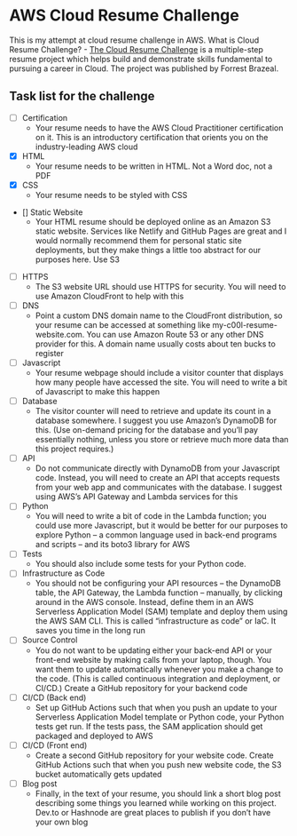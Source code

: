 # AWS Cloud Resume Challenge

This is my attempt at cloud resume challenge in AWS.
What is Cloud Resume Challenge? - [The Cloud Resume Challenge](https://cloudresumechallenge.dev/) is a multiple-step resume project which helps build and demonstrate skills fundamental to pursuing a career in Cloud. The project was published by Forrest Brazeal.

## Task list for the challenge

- [ ] Certification
    - Your resume needs to have the AWS Cloud Practitioner certification on it. This is an introductory certification that orients you on the industry-leading AWS cloud 
- [x] HTML
    - Your resume needs to be written in HTML. Not a Word doc, not a PDF
- [x] CSS
    - Your resume needs to be styled with CSS
- [] Static Website
    - Your HTML resume should be deployed online as an Amazon S3 static website. Services like Netlify and GitHub Pages are great and I would normally recommend them for personal static site deployments, but they make things a little too abstract for our purposes here. Use S3
- [ ] HTTPS
    - The S3 website URL should use HTTPS for security. You will need to use Amazon CloudFront to help with this
- [ ] DNS
    - Point a custom DNS domain name to the CloudFront distribution, so your resume can be accessed at something like my-c00l-resume-website.com. You can use Amazon Route 53 or any other DNS provider for this. A domain name usually costs about ten bucks to register
- [ ] Javascript
    - Your resume webpage should include a visitor counter that displays how many people have accessed the site. You will need to write a bit of Javascript to make this happen
- [ ] Database
    - The visitor counter will need to retrieve and update its count in a database somewhere. I suggest you use Amazon’s DynamoDB for this. (Use on-demand pricing for the database and you’ll pay essentially nothing, unless you store or retrieve much more data than this project requires.)
- [ ] API
    - Do not communicate directly with DynamoDB from your Javascript code. Instead, you will need to create an API that accepts requests from your web app and communicates with the database. I suggest using AWS’s API Gateway and Lambda services for this
- [ ] Python
    - You will need to write a bit of code in the Lambda function; you could use more Javascript, but it would be better for our purposes to explore Python – a common language used in back-end programs and scripts – and its boto3 library for AWS
- [ ] Tests
    - You should also include some tests for your Python code.
- [ ] Infrastructure as Code
    - You should not be configuring your API resources – the DynamoDB table, the API Gateway, the Lambda function – manually, by clicking around in the AWS console. Instead, define them in an AWS Serverless Application Model (SAM) template and deploy them using the AWS SAM CLI. This is called “infrastructure as code” or IaC. It saves you time in the long run
- [ ] Source Control
    - You do not want to be updating either your back-end API or your front-end website by making calls from your laptop, though. You want them to update automatically whenever you make a change to the code. (This is called continuous integration and deployment, or CI/CD.) Create a GitHub repository for your backend code
- [ ] CI/CD (Back end)
    - Set up GitHub Actions such that when you push an update to your Serverless Application Model template or Python code, your Python tests get run. If the tests pass, the SAM application should get packaged and deployed to AWS
- [ ] CI/CD (Front end)
    - Create a second GitHub repository for your website code. Create GitHub Actions such that when you push new website code, the S3 bucket automatically gets updated
- [ ] Blog post
    - Finally, in the text of your resume, you should link a short blog post describing some things you learned while working on this project. Dev.to or Hashnode are great places to publish if you don’t have your own blog